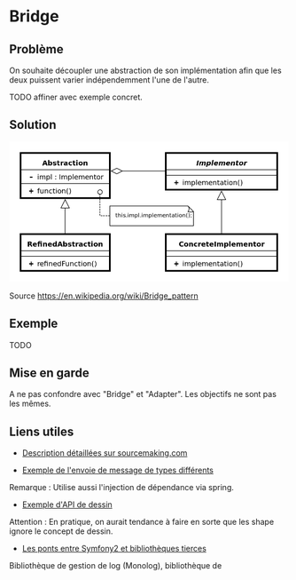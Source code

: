 # Bridge

## Problème

On souhaite découpler une abstraction de son implémentation afin que les deux puissent
varier indépendemment l'une de l'autre.

TODO affiner avec exemple concret.

## Solution

![UML Bridge](uml/UML_Bridge.png)

Source [<https://en.wikipedia.org/wiki/Bridge_pattern>](https://en.wikipedia.org/wiki/Bridge_pattern)

## Exemple

TODO

## Mise en garde

A ne pas confondre avec "Bridge" et "Adapter". Les objectifs ne sont
pas les mêmes.

## Liens utiles

* [Description détaillées sur sourcemaking.com](https://sourcemaking.com/design_patterns/bridge)

* [Exemple de l'envoie de message de types différents](https://springframework.guru/gang-of-four-design-patterns/bridge-pattern/)

Remarque : Utilise aussi l'injection de dépendance via spring.

* [Exemple d'API de dessin](http://www.tutorialspoint.com/design_pattern/bridge_pattern.htm)

Attention : En pratique, on aurait tendance à faire en sorte que les shape ignore le concept de dessin.

* [Les ponts entre Symfony2 et bibliothèques tierces](https://github.com/symfony/symfony/tree/master/src/Symfony/Bridge)

Bibliothèque de gestion de log (Monolog), bibliothèque de
